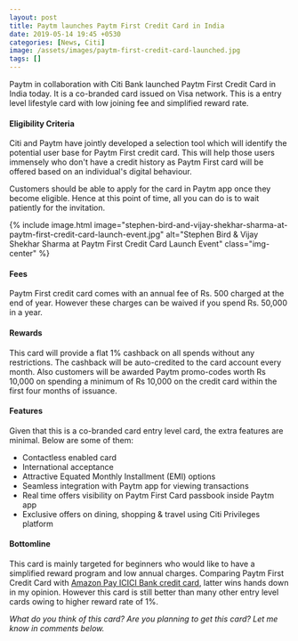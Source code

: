 ```yaml
---
layout: post
title: Paytm launches Paytm First Credit Card in India
date: 2019-05-14 19:45 +0530
categories: [News, Citi]
image: /assets/images/paytm-first-credit-card-launched.jpg
tags: []
---
```


Paytm in collaboration with Citi Bank launched Paytm First Credit Card in India today. It is a co-branded card issued on Visa network. This is a entry level lifestyle card with low joining fee and simplified reward rate.

#### Eligibility Criteria

Citi and Paytm have jointly developed a selection tool which will identify the potential user base for Paytm First credit card. This will help those users immensely who don't have a credit history as Paytm First card will be offered based on an individual's digital behaviour.

Customers should be able to apply for the card in Paytm app once they become eligible. Hence at this point of time, all you can do is to wait patiently for the invitation.

{% include image.html image="stephen-bird-and-vijay-shekhar-sharma-at-paytm-first-credit-card-launch-event.jpg" alt="Stephen Bird & Vijay Shekhar Sharma at Paytm First Credit Card Launch Event" class="img-center" %}

#### Fees

Paytm First credit card comes with an annual fee of Rs. 500 charged at the end of year. However these charges can be waived if you spend Rs. 50,000 in a year.

#### Rewards

This card will provide a flat 1% cashback on all spends without any restrictions. The cashback will be auto-credited to the card account every month. Also customers will be awarded Paytm promo-codes worth Rs 10,000 on spending a minimum of Rs 10,000 on the credit card within the first four months of issuance.

#### Features

Given that this is a co-branded card entry level card, the extra features are minimal. Below are some of them:

- Contactless enabled card
- International acceptance
- Attractive Equated Monthly Installment (EMI) options
- Seamless integration with Paytm app for viewing transactions
- Real time offers visibility on Paytm First Card passbook inside Paytm app
- Exclusive offers on dining, shopping & travel using Citi Privileges platform

#### Bottomline

This card is mainly targeted for beginners who would like to have a simplified reward program and low annual charges. Comparing Paytm First Credit Card with [Amazon Pay ICICI Bank credit card](/amazon-pay-icici-bank-credit-card-review/), latter wins hands down in my opinion. However this card is still better than many other entry level cards owing to higher reward rate of 1%.

_What do you think of this card? Are you planning to get this card? Let me know in comments below._
